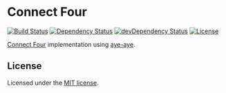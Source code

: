 # Connect Four

[![Build Status](https://travis-ci.org/jordao76/connect-four.svg)](https://travis-ci.org/jordao76/connect-four)
[![Dependency Status](https://david-dm.org/jordao76/connect-four.svg)](https://david-dm.org/jordao76/connect-four)
[![devDependency Status](https://david-dm.org/jordao76/connect-four/dev-status.svg)](https://david-dm.org/jordao76/connect-four#info=devDependencies)
[![License](http://img.shields.io/:license-mit-blue.svg)](https://github.com/jordao76/connect-four/blob/master/LICENSE.txt)

[Connect Four](https://en.wikipedia.org/wiki/Connect_Four) implementation using [aye-aye](https://github.com/jordao76/aye-aye).

## License

Licensed under the [MIT license](https://github.com/jordao76/connect-four/blob/master/LICENSE.txt).
